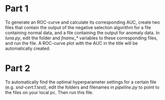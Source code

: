 # Part 1
To generate an ROC-curve and calculate its corresponding AUC, create two files that contain the output of the negative selection algorithm for a file containing normal data, and a file containing the output for anomaly data. In *luna.py*, edit the folder and *fname_\** variables to these corresponding files, and run the file. A ROC-curve plot with the AUC in the title will be automatically created.

# Part 2
To automatically find the optimal hyperparameter settings for a certain file (e.g. *snd-cert.1.test*), edit the folders and filenames in *pipeline.py* to point to the files on your local pc. Then run this file.
